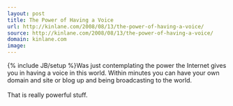 ```yaml
---
layout: post
title: The Power of Having a Voice
url: http://kinlane.com/2008/08/13/the-power-of-having-a-voice/
source: http://kinlane.com/2008/08/13/the-power-of-having-a-voice/
domain: kinlane.com
image: 
---
```

{% include JB/setup %}Was just contemplating the power the Internet gives you in having a voice in this world.  Within minutes you can have your own domain and site or blog up and being broadcasting to the world.<br /><br />That is really powerful stuff.